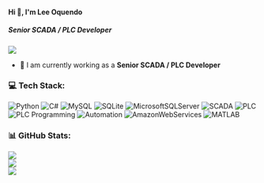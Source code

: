 #### Hi 👋, I'm Lee Oquendo
##### **Senior SCADA / PLC Developer**

[![](https://visitcount.itsvg.in/api?id=oquendolee68&icon=0&color=9)](https://visitcount.itsvg.in)

- 🔭 I am currently working as a **Senior SCADA / PLC Developer**


### 💻 Tech Stack:
![Python](https://img.shields.io/badge/python-3670A0?style=flat&logo=python&logoColor=ffdd54) ![C#](https://img.shields.io/badge/c%23-%23239120.svg?style=flat&logo=c-sharp&logoColor=white) ![MySQL](https://img.shields.io/badge/mysql-%2300f.svg?style=flat&logo=mysql&logoColor=white) ![SQLite](https://img.shields.io/badge/sqlite-%2307405e.svg?style=flat&logo=sqlite&logoColor=white) ![MicrosoftSQLServer](https://img.shields.io/badge/Microsoft%20SQL%20Sever-CC2927?style=flat&logo=microsoft%20sql%20server&logoColor=white) ![SCADA](https://img.shields.io/badge/SCADA-F88900?style=flat&logo=SCADA&logoColor=white) ![PLC](https://img.shields.io/badge/PLC-1997B5&?logo=PLC&logoColor=white&style=flat) ![PLC Programming](https://img.shields.io/badge/PLC_Programming-%233B4D98.svg?style=flat&logo=PLC_Programming&logoColor=white) ![Automation](https://img.shields.io/badge/Automation-FCD535?style=flat&logo=Automation&logoColor=white) ![AmazonWebServices](https://img.shields.io/badge/Amazon_Web-Services-4053D6?style=flat&logo=Amazon_Web-Services&logoColor=white) ![MATLAB](https://img.shields.io/badge/MATLAB-3ECF8E?style=flat&logo=MATLAB&logoColor=white)

### 📊 GitHub Stats:
![](https://github-readme-stats.vercel.app/api?username=oquendolee68&theme=radical&hide_border=false&include_all_commits=false&count_private=false)<br/>
![](https://github-readme-streak-stats.herokuapp.com/?user=oquendolee68&theme=radical&hide_border=false)<br/>
![](https://github-readme-stats.vercel.app/api/top-langs/?username=oquendolee68&theme=radical&hide_border=false&include_all_commits=false&count_private=false&layout=compact)
